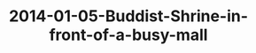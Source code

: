 ---
layout: blog
title: 2014-01-05-Buddist-Shrine-in-front-of-a-busy-mall
category: blog
lat: 13.74772
lng: 100.54026
image: https://s3-us-west-2.amazonaws.com/travels2013/2014-01-05 22:54:38 PST.jpg
observation: 20140105225438PST
---